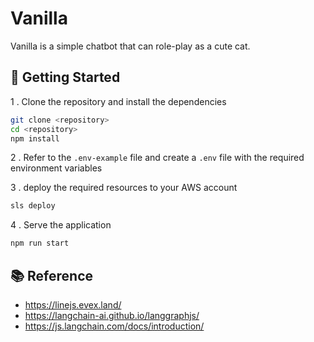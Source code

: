# Vanilla

Vanilla is a simple chatbot that can role-play as a cute cat.

## 🚀 Getting Started

1 . Clone the repository and install the dependencies

```bash
git clone <repository>
cd <repository>
npm install
```

2 . Refer to the `.env-example` file and create a `.env` file with the required environment variables

3 . deploy the required resources to your AWS account

```bash
sls deploy
```

4 . Serve the application

```bash
npm run start
```

## 📚 Reference

- https://linejs.evex.land/
- https://langchain-ai.github.io/langgraphjs/
- https://js.langchain.com/docs/introduction/
